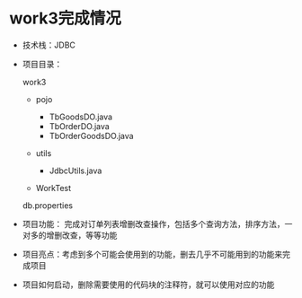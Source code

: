 # work3完成情况

* 技术栈：JDBC

* 项目目录：

  work3

  * pojo
    *  TbGoodsDO.java
    *  TbOrderDO.java
    *  TbOrderGoodsDO.java

  * utils
    *  JdbcUtils.java

  * WorkTest


  db.properties

* 项目功能：
  完成对订单列表增删改查操作，包括多个查询方法，排序方法，一对多的增删改查，等等功能

* 项目亮点：考虑到多个可能会使用到的功能，删去几乎不可能用到的功能来完成项目

* 项目如何启动，删除需要使用的代码块的注释符，就可以使用对应的功能

